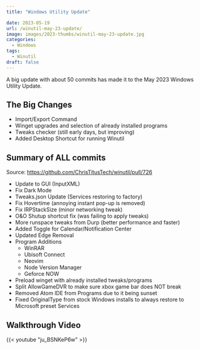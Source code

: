 ```yaml
---
title: "Windows Utility Update"

date: 2023-05-19
url: /winutil-may-23-update/
image: images/2023-thumbs/winutil-may-23-update.jpg
categories:
  - Windows
tags:
  - Winutil
draft: false
---
```

A big update with about 50 commits has made it to the May 2023 Windows Utility Update.
<!--more-->


## The Big Changes

- Import/Export Command
- Winget upgrades and selection of already installed programs
- Tweaks checker (still early days, but improving)
- Added Desktop Shortcut for running Winutil

## Summary of ALL commits

Source: <https://github.com/ChrisTitusTech/winutil/pull/726>

- Update to GUI (InputXML)
- Fix Dark Mode
- Tweaks.json Update (Services restoring to factory)
- Fix Hovertime (annoying instant pop-up is removed)
- Fix IRPStackSize (minor networking tweak)
- O&O Shutup shortcut fix (was failing to apply tweaks)
- More runspace tweaks from Durp (better performance and faster)
- Added Toggle for Calendar/Notification Center
- Updated Edge Removal
- Program Additions
  - WinRAR
  - Ubisoft Connect
  - Neovim
  - Node Version Manager
  - Geforce NOW
- Preload winget with already installed tweaks/programs
- Split AllowGameDVR to make sure xbox game bar does NOT break
- Removed Atom IDE from Programs due to it being sunset
- Fixed OriginalType from stock Windows installs to always restore to Microsoft preset Services

## Walkthrough Video

{{< youtube "ju_BSNKeP6w" >}}
